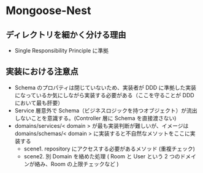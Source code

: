 # Mongoose-Nest

## ディレクトリを細かく分ける理由

- Single Responsibility Principle に準拠

## 実装における注意点

- Schema のプロパティは閉じていないため、実装者が DDD に準拠した実装になっているか気にしながら実装する必要がある（ここを守ることが DDD において最も肝要）
- Service 層意外で Schema（ビジネスロジックを持つオブジェクト）が流出しないことを意識する。(Controller 層に Schema を直接渡さない)
- domains/services/< domain > が最も実装判断が難しいが、イメージは domains/schemas/< domain > に実装すると不自然なメソットをここに実装する
  - scene1. repository にアクセスする必要があるメソッド (重複チェック)
  - scene2. 別 Domain を絡めた処理 ( Room と User という 2 つのドメインが絡み、Room の上限チェックなど )
